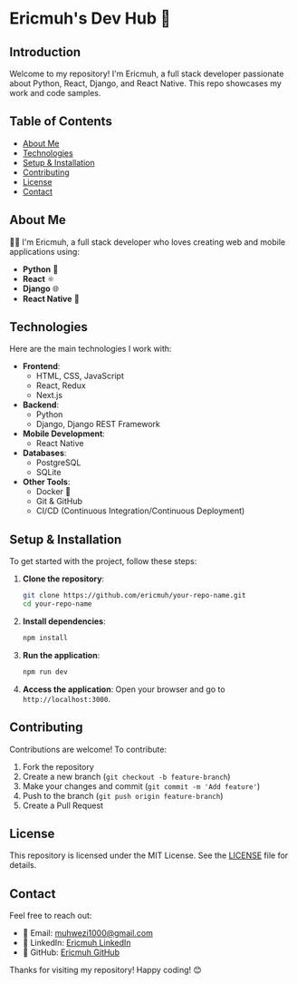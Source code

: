 # Ericmuh's Dev Hub 🚀

## Introduction

Welcome to my repository! I'm Ericmuh, a full stack developer passionate about Python, React, Django, and React Native. This repo showcases my work and code samples.

## Table of Contents

- [About Me](#about-me)
- [Technologies](#technologies)
- [Setup & Installation](#setup--installation)
- [Contributing](#contributing)
- [License](#license)
- [Contact](#contact)

## About Me

👨‍💻 I'm Ericmuh, a full stack developer who loves creating web and mobile applications using:

- **Python** 🐍
- **React** ⚛️
- **Django** 🌐
- **React Native** 📱

## Technologies

Here are the main technologies I work with:

- **Frontend**: 
  - HTML, CSS, JavaScript
  - React, Redux
  - Next.js
- **Backend**:
  - Python
  - Django, Django REST Framework
- **Mobile Development**:
  - React Native
- **Databases**:
  - PostgreSQL
  - SQLite
- **Other Tools**:
  - Docker 🐳
  - Git & GitHub
  - CI/CD (Continuous Integration/Continuous Deployment)

## Setup & Installation

To get started with the project, follow these steps:

1. **Clone the repository**:
   ```bash
   git clone https://github.com/ericmuh/your-repo-name.git
   cd your-repo-name
   ```

2. **Install dependencies**:
   ```bash
   npm install
   ```

3. **Run the application**:
   ```bash
   npm run dev
   ```

4. **Access the application**:
   Open your browser and go to `http://localhost:3000`.

## Contributing

Contributions are welcome! To contribute:

1. Fork the repository
2. Create a new branch (`git checkout -b feature-branch`)
3. Make your changes and commit (`git commit -m 'Add feature'`)
4. Push to the branch (`git push origin feature-branch`)
5. Create a Pull Request

## License

This repository is licensed under the MIT License. See the [LICENSE](LICENSE) file for details.

## Contact

Feel free to reach out:

- 📧 Email: muhwezi1000@gmail.com
- 💼 LinkedIn: [Ericmuh LinkedIn](https://www.linkedin.com/in/eric-muhwezi/)
- 🐙 GitHub: [Ericmuh GitHub](https://github.com/ericmuh)

Thanks for visiting my repository! Happy coding! 😊
